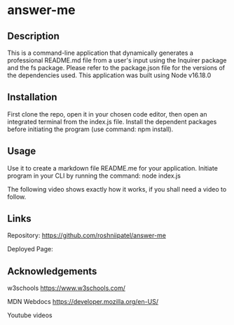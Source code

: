 # answer-me

## Description
This is a command-line application that dynamically generates a professional README.md file from a user's input using the Inquirer package and the fs package. Please refer to the package.json file for the versions of the dependencies used. This application was built using Node v16.18.0

## Installation
First clone the repo, open it in your chosen code editor, then open an integrated terminal from the index.js file. Install the dependent packages before initiating the program (use command: npm install).

## Usage
Use it to create a markdown file README.me for your application. Initiate program in your CLI by running the command: node index.js

The following video shows exactly how it works, if you shall need a video to follow. 

## Links
Repository: https://github.com/roshniipatel/answer-me 

Deployed Page: 

## Acknowledgements
w3schools https://www.w3schools.com/

MDN Webdocs https://developer.mozilla.org/en-US/

Youtube videos


